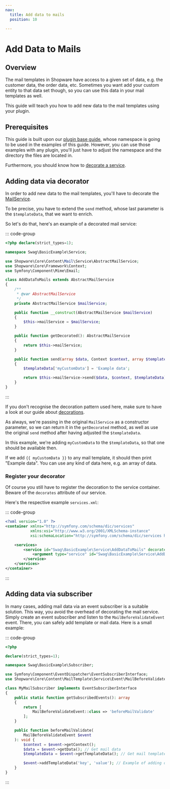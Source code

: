 ```yaml
---
nav:
  title: Add data to mails
  position: 10

---
```


# Add Data to Mails

## Overview

The mail templates in Shopware have access to a given set of data, e.g. the customer data, the order data, etc. Sometimes you want add your custom entity to that data set though, so you can use this data in your mail templates as well.

This guide will teach you how to add new data to the mail templates using your plugin.

## Prerequisites

This guide is built upon our [plugin base guide](../../plugin-base-guide), whose namespace is going to be used in the examples of this guide. However, you can use those examples with any plugin, you'll just have to adjust the namespace and the directory the files are located in.

Furthermore, you should know how to [decorate a service](../../plugin-fundamentals/adjusting-service).

## Adding data via decorator

In order to add new data to the mail templates, you'll have to decorate the [MailService](https://github.com/shopware/shopware/blob/trunk/src/Core/Content/Mail/Service/MailService.php).

To be precise, you have to extend the `send` method, whose last parameter is the `$templateData`, that we want to enrich.

So let's do that, here's an example of a decorated mail service:

::: code-group

```php [PLUGIN_ROOT/src/Service/AddDataToMails.php]
<?php declare(strict_types=1);

namespace Swag\BasicExample\Service;

use Shopware\Core\Content\Mail\Service\AbstractMailService;
use Shopware\Core\Framework\Context;
use Symfony\Component\Mime\Email;

class AddDataToMails extends AbstractMailService
{
    /**
     * @var AbstractMailService
     */
    private AbstractMailService $mailService;

    public function __construct(AbstractMailService $mailService)
    {
        $this->mailService = $mailService;
    }

    public function getDecorated(): AbstractMailService
    {
        return $this->mailService;
    }

    public function send(array $data, Context $context, array $templateData = []): ?Email
    {
        $templateData['myCustomData'] = 'Example data';

        return $this->mailService->send($data, $context, $templateData);
    }
}
```

:::

If you don't recognise the decoration pattern used here, make sure to have a look at our guide about [decorations](../../plugin-fundamentals/adjusting-service).

As always, we're passing in the original `MailService` as a constructor parameter, so we can return it in the `getDecorated` method, as well as use the original `send` method after having adjusted the `$templateData`.

In this example, we're adding `myCustomData` to the `$templateData`, so that one should be available then.

If we add <code v-pre>{{ myCustomData }}</code> to any mail template, it should then print "Example data". You can use any kind of data here, e.g. an array of data.

### Register your decorator

Of course you still have to register the decoration to the service container. Beware of the `decorates` attribute of our service.

Here's the respective example `services.xml`:

::: code-group

```xml [PLUGIN_ROOT/src/Resources/config/services.xml]
<?xml version="1.0" ?>
<container xmlns="http://symfony.com/schema/dic/services"
           xmlns:xsi="http://www.w3.org/2001/XMLSchema-instance"
           xsi:schemaLocation="http://symfony.com/schema/dic/services http://symfony.com/schema/dic/services/services-1.0.xsd">

    <services>
        <service id="Swag\BasicExample\Service\AddDataToMails" decorates="Shopware\Core\Content\Mail\Service\MailService">
            <argument type="service" id="Swag\BasicExample\Service\AddDataToMails.inner" />
        </service>
    </services>
</container>
```

:::

## Adding data via subscriber

In many cases, adding mail data via an event subscriber is a suitable solution. This way, you avoid the overhead of decorating the mail service. Simply create an event subscriber and listen to the `MailBeforeValidateEvent` event. There, you can safely add template or mail data.
Here is a small example:

::: code-group

```php [PLUGIN_ROOT/src/Subscriber/MyMailSubscriber.php]
<?php

declare(strict_types=1);

namespace Swag\BasicExample\Subscriber;

use Symfony\Component\EventDispatcher\EventSubscriberInterface;
use Shopware\Core\Content\MailTemplate\Service\Event\MailBeforeValidateEvent;

class MyMailSubscriber implements EventSubscriberInterface
{
    public static function getSubscribedEvents(): array
    {
        return [
            MailBeforeValidateEvent::class => 'beforeMailValidate'
        ];
    }

    public function beforeMailValidate(
        MailBeforeValidateEvent $event
    ): void {
        $context = $event->getContext();
        $data = $event->getData(); // Get mail data
        $templateData = $event->getTemplateData(); // Get mail template data

        $event->addTemplateData('key', 'value'); // Example of adding data to the mail template
    }
}
```

:::
